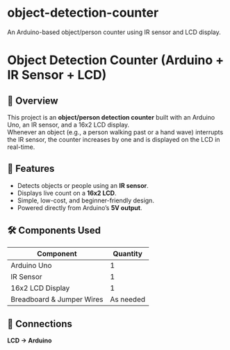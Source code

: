 # object-detection-counter
An Arduino-based object/person counter using IR sensor and LCD display.
# Object Detection Counter (Arduino + IR Sensor + LCD)

## 📌 Overview
This project is an **object/person detection counter** built with an Arduino Uno, an IR sensor, and a 16x2 LCD display.  
Whenever an object (e.g., a person walking past or a hand wave) interrupts the IR sensor, the counter increases by one and is displayed on the LCD in real-time.

## 🎯 Features
- Detects objects or people using an **IR sensor**.  
- Displays live count on a **16x2 LCD**.  
- Simple, low-cost, and beginner-friendly design.  
- Powered directly from Arduino’s **5V output**.  

## 🛠 Components Used
| Component | Quantity |
|-----------|----------|
| Arduino Uno | 1 |
| IR Sensor | 1 |
| 16x2 LCD Display | 1 |
| Breadboard & Jumper Wires | As needed |

## 🔌 Connections
**LCD → Arduino**
